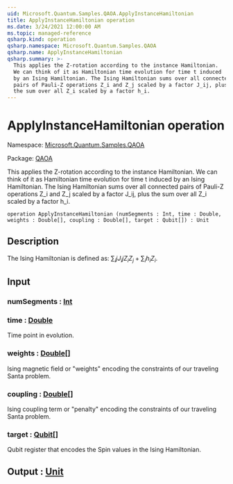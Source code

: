 ```yaml
---
uid: Microsoft.Quantum.Samples.QAOA.ApplyInstanceHamiltonian
title: ApplyInstanceHamiltonian operation
ms.date: 3/24/2021 12:00:00 AM
ms.topic: managed-reference
qsharp.kind: operation
qsharp.namespace: Microsoft.Quantum.Samples.QAOA
qsharp.name: ApplyInstanceHamiltonian
qsharp.summary: >-
  This applies the Z-rotation according to the instance Hamiltonian.
  We can think of it as Hamiltonian time evolution for time t induced
  by an Ising Hamiltonian. The Ising Hamiltonian sums over all connected
  pairs of Pauli-Z operations Z_i and Z_j scaled by a factor J_ij, plus
  the sum over all Z_i scaled by a factor h_i.
---
```


# ApplyInstanceHamiltonian operation

Namespace: [Microsoft.Quantum.Samples.QAOA](xref:Microsoft.Quantum.Samples.QAOA)

Package: [QAOA](https://nuget.org/packages/QAOA)


This applies the Z-rotation according to the instance Hamiltonian.We can think of it as Hamiltonian time evolution for time t inducedby an Ising Hamiltonian. The Ising Hamiltonian sums over all connectedpairs of Pauli-Z operations Z_i and Z_j scaled by a factor J_ij, plusthe sum over all Z_i scaled by a factor h_i.

```qsharp
operation ApplyInstanceHamiltonian (numSegments : Int, time : Double, weights : Double[], coupling : Double[], target : Qubit[]) : Unit
```


## Description

The Ising Hamiltonian is defined as:$\sum_ij J_ij Z_i Z_j + \sum_i h_i Z_i$.

## Input

### numSegments : [Int](xref:microsoft.quantum.lang-ref.int)




### time : [Double](xref:microsoft.quantum.lang-ref.double)

Time point in evolution.


### weights : [Double](xref:microsoft.quantum.lang-ref.double)[]

Ising magnetic field or "weights" encoding the constraints of ourtraveling Santa problem.


### coupling : [Double](xref:microsoft.quantum.lang-ref.double)[]

Ising coupling term or "penalty" encoding the constraints of ourtraveling Santa problem.


### target : [Qubit](xref:microsoft.quantum.lang-ref.qubit)[]

Qubit register that encodes the Spin values in the Ising Hamiltonian.



## Output : [Unit](xref:microsoft.quantum.lang-ref.unit)

